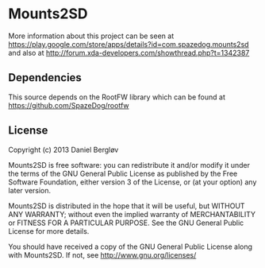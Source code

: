 Mounts2SD
=========

More information about this project can be seen at https://play.google.com/store/apps/details?id=com.spazedog.mounts2sd and also at http://forum.xda-developers.com/showthread.php?t=1342387

Dependencies
------

This source depends on the RootFW library which can be found at https://github.com/SpazeDog/rootfw

License
------

Copyright (c) 2013 Daniel Bergløv

Mounts2SD is free software: you can redistribute it and/or modify
it under the terms of the GNU General Public License as published by
the Free Software Foundation, either version 3 of the License, or
(at your option) any later version.

Mounts2SD is distributed in the hope that it will be useful,
but WITHOUT ANY WARRANTY; without even the implied warranty of
MERCHANTABILITY or FITNESS FOR A PARTICULAR PURPOSE.  See the
GNU General Public License for more details.

You should have received a copy of the GNU General Public License
along with Mounts2SD. If not, see <http://www.gnu.org/licenses/>
